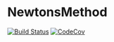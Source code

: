 # NewtonsMethod

[![Build Status](https://travis-ci.com/GAlbuquerque/NewtonsMethod.jl.svg?branch=master)](https://travis-ci.com/GAlbuquerque/NewtonsMethod.jl)
[![CodeCov](https://codecov.io/gh/GAlbuquerque/NewtonsMethod.jl/branch/master/graph/badge.svg)](https://codecov.io/gh/GAlbuquerque/NewtonsMethod.jl)
